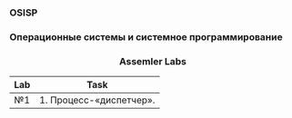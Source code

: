 ### OSISP

### Операционные системы и системное программирование

### <p align="center">Assemler Labs</p>

| Lab | Task |
| ------ | ------ |
| №1 | 1. Процесс-«диспетчер».|
